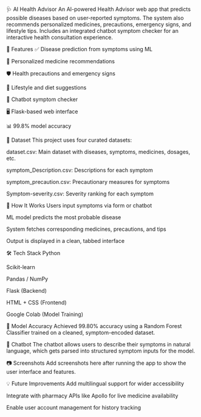 🩺 AI Health Advisor
An AI-powered Health Advisor web app that predicts possible diseases based on user-reported symptoms. The system also recommends personalized medicines, precautions, emergency signs, and lifestyle tips. Includes an integrated chatbot symptom checker for an interactive health consultation experience.

📌 Features
✅ Disease prediction from symptoms using ML

💊 Personalized medicine recommendations

🛡️ Health precautions and emergency signs

🌱 Lifestyle and diet suggestions

🤖 Chatbot symptom checker

🖥️ Flask-based web interface

📊 99.8% model accuracy

📁 Dataset
This project uses four curated datasets:

dataset.csv: Main dataset with diseases, symptoms, medicines, dosages, etc.

symptom_Description.csv: Descriptions for each symptom

symptom_precaution.csv: Precautionary measures for symptoms

Symptom-severity.csv: Severity ranking for each symptom

🚀 How It Works
Users input symptoms via form or chatbot

ML model predicts the most probable disease

System fetches corresponding medicines, precautions, and tips

Output is displayed in a clean, tabbed interface

🛠️ Tech Stack
Python

Scikit-learn

Pandas / NumPy

Flask (Backend)

HTML + CSS (Frontend)

Google Colab (Model Training)


🧠 Model Accuracy
Achieved 99.80% accuracy using a Random Forest Classifier trained on a cleaned, symptom-encoded dataset.

🤖 Chatbot
The chatbot allows users to describe their symptoms in natural language, which gets parsed into structured symptom inputs for the model.

📷 Screenshots
Add screenshots here after running the app to show the user interface and features.

💡 Future Improvements
Add multilingual support for wider accessibility

Integrate with pharmacy APIs like Apollo for live medicine availability

Enable user account management for history tracking
